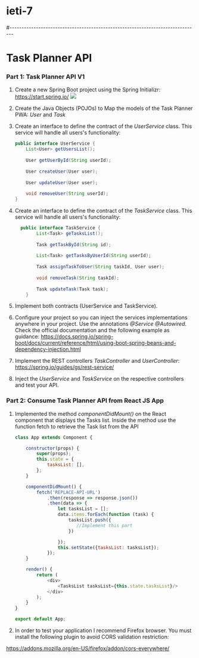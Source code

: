 # ieti-7



#-------------------------------------------------------------------------------
# Task Planner API

### Part 1: Task Planner API V1
1. Create a new Spring Boot project using the Spring Initializr: 
 https://start.spring.io/ 
![](images/project-config.png)
2. Create the Java Objects (POJOs) to Map the models of the Task Planner PWA: *User* and *Task*
3. Create an interface to define the contract of the *UserService* class. This service will handle all users's functionality:
    ```java
   public interface UserService {
        List<User> getUsersList();
        
        User getUserById(String userId);
        
        User createUser(User user);
        
        User updateUser(User user);
        
        void removeUser(String userId);
    }
    ```
4. Create an interface to define the contract of the *TaskService* class. This service will handle all users's functionality:
    ```java
      public interface TaskService {
            List<Task> geTasksList();
            
            Task getTaskById(String id);
            
            List<Task> getTasksByUserId(String userId);
            
            Task assignTaskToUser(String taskId, User user);
            
            void removeTask(String taskId);
            
            Task updateTask(Task task);
        }
    ```
5. Implement both contracts (UserService and TaskService).  

6. Configure your project so you can inject the services implementations anywhere in your project. Use the annotations *@Service* *@Autowired*. Check the official documentation and the following example as guidance:
https://docs.spring.io/spring-boot/docs/current/reference/html/using-boot-spring-beans-and-dependency-injection.html

7. Implement the REST controllers *TaskController* and *UserController*:
https://spring.io/guides/gs/rest-service/

8. Inject the *UserService* and *TaskService* on the respective controllers and test your API.

### Part 2: Consume Task Planner API from React JS App

1. Implemented the method *componentDidMount()* on the React component that displays the Tasks list. Inside the method use the function fetch to retrieve the Task list from the API
    ```javascript
    class App extends Component {
    
        constructor(props) {
            super(props);
            this.state = {
                tasksList: [],
            };
        }

        componentDidMount() {
            fetch('REPLACE-API-URL')
                .then(response => response.json())
                .then(data => {
                    let tasksList = [];
                    data.items.forEach(function (task) {
                        tasksList.push({
                           //Implement this part
                        })
    
                    });
                    this.setState({tasksList: tasksList});
                });
        }

        render() {
            return (
                <div>
                    <TasksList tasksList={this.state.tasksList}/>
                </div>
            );
        }
    }

    export default App;
    ```

2. In order to test your application I recommend Firefox browser. You must install the following plugin to avoid CORS validation restriction:

 https://addons.mozilla.org/en-US/firefox/addon/cors-everywhere/
    

